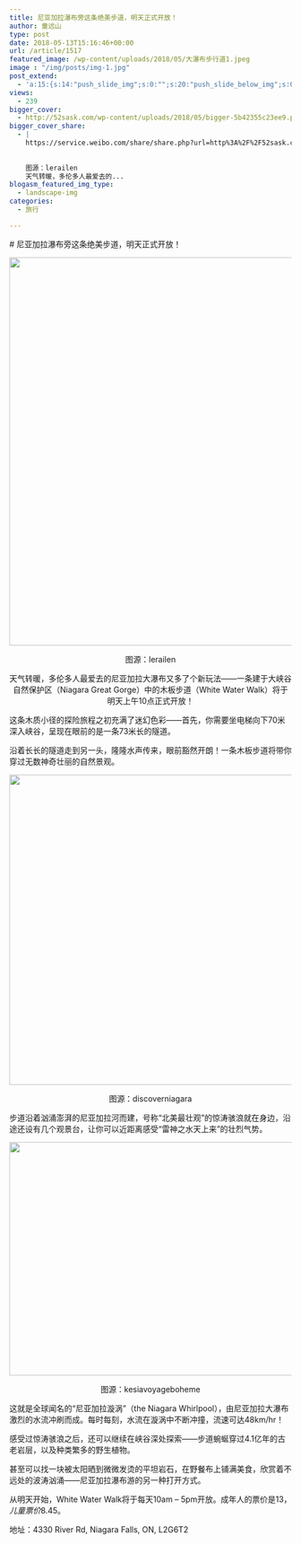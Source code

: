 ```yaml
---
title: 尼亚加拉瀑布旁这条绝美步道，明天正式开放！
author: 童远山
type: post
date: 2018-05-13T15:16:46+00:00
url: /article/1517
featured_image: /wp-content/uploads/2018/05/大瀑布步行道1.jpeg
image : "/img/posts/img-1.jpg"
post_extend:
  - 'a:15:{s:14:"push_slide_img";s:0:"";s:20:"push_slide_below_img";s:0:"";s:16:"seo_custom_title";s:0:"";s:19:"seo_custom_keywords";s:0:"";s:15:"seo_custom_desc";s:0:"";s:11:"post_layout";s:3:"one";s:8:"head_img";s:4:"1525";s:12:"post_gallery";s:0:"";s:14:"post_video_url";s:0:"";s:15:"bigger_head_img";s:4:"1525";s:12:"bigger_title";s:0:"";s:11:"bigger_desc";s:0:"";s:10:"push_slide";b:0;s:16:"push_slide_below";b:0;s:19:"post_layout_gallery";b:0;}'
views:
  - 239
bigger_cover:
  - http://52sask.com/wp-content/uploads/2018/05/bigger-5b42355c23ee9.png
bigger_cover_share:
  - |
    https://service.weibo.com/share/share.php?url=http%3A%2F%2F52sask.com%2Farticle%2F1517&type=button&language=zh_cn&searchPic=true&pic=http%3A%2F%2F52sask.com%2Fwp-content%2Fuploads%2F2018%2F05%2Fbigger-5b42355c23ee9.png&title=【尼亚加拉瀑布旁这条绝美步道，明天正式开放！】# 尼亚加拉瀑布旁这条绝美步道，明天正式开放！
    
    
    图源：lerailen
    天气转暖，多伦多人最爱去的...
blogasm_featured_img_type:
  - landscape-img
categories:
  - 旅行

---
```

\# 尼亚加拉瀑布旁这条绝美步道，明天正式开放！

<img decoding="async" loading="lazy" class="size-full wp-image-1525 aligncenter" src="http://52sask.com/img/post/%E5%A4%A7%E7%80%91%E5%B8%83%E6%AD%A5%E8%A1%8C%E9%81%931.jpeg" alt="" width="554" height="692" /> 

<p style="text-align: center;">
  图源：lerailen
</p>

<p style="text-align: center;">
  天气转暖，多伦多人最爱去的尼亚加拉大瀑布又多了个新玩法——一条建于大峡谷自然保护区（Niagara Great Gorge）中的木板步道（White Water Walk）将于明天上午10点正式开放！
</p>

这条木质小径的探险旅程之初充满了迷幻色彩——首先，你需要坐电梯向下70米深入峡谷，呈现在眼前的是一条73米长的隧道。

沿着长长的隧道走到另一头，隆隆水声传来，眼前豁然开朗！一条木板步道将带你穿过无数神奇壮丽的自然景观。

<img decoding="async" loading="lazy" class="aligncenter size-full" src="https://ysgl.b-cdn.net/post/2018/0513/%E5%A4%A7%E7%80%91%E5%B8%83%E6%AD%A5%E8%A1%8C%E9%81%932.jpeg" width="554" height="553" /> 

<p style="text-align: center;">
  图源：discoverniagara
</p>

步道沿着汹涌澎湃的尼亚加拉河而建，号称“北美最壮观”的惊涛骇浪就在身边，沿途还设有几个观景台，让你可以近距离感受“雷神之水天上来”的壮烈气势。

<img decoding="async" loading="lazy" class="aligncenter size-full" src="https://ysgl.b-cdn.net/post/2018/0513/%E5%A4%A7%E7%80%91%E5%B8%83%E6%AD%A5%E8%A1%8C%E9%81%933.jpeg" width="555" height="416" /> 

<p style="text-align: center;">
  图源：kesiavoyageboheme
</p>

这就是全球闻名的“尼亚加拉漩涡”（the Niagara Whirlpool），由尼亚加拉大瀑布激烈的水流冲刷而成。每时每刻，水流在漩涡中不断冲撞，流速可达48km/hr！

感受过惊涛骇浪之后，还可以继续在峡谷深处探索——步道蜿蜒穿过4.1亿年的古老岩层，以及种类繁多的野生植物。

甚至可以找一块被太阳晒到微微发烫的平坦岩石，在野餐布上铺满美食，欣赏着不远处的波涛汹涌——尼亚加拉瀑布游的另一种打开方式。

从明天开始，White Water Walk将于每天10am &#8211; 5pm开放。成年人的票价是$13，儿童票价$8.45。

地址：4330 River Rd, Niagara Falls, ON, L2G6T2